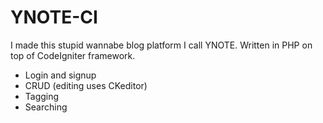 # YNOTE-CI

I made this stupid wannabe blog platform I call YNOTE. Written in PHP on top of CodeIgniter framework.
- Login and signup
- CRUD (editing uses CKeditor)
- Tagging
- Searching
